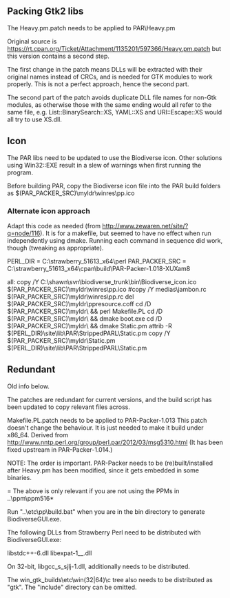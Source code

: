 ## Packing Gtk2 libs ##

The Heavy.pm.patch needs to be applied to PAR\Heavy.pm

Original source is https://rt.cpan.org/Ticket/Attachment/1135201/597366/Heavy.pm.patch
but this version contains a second step.

The first change in the patch means DLLs will be extracted with their original
names instead of CRCs, and is needed for GTK modules to work properly.
This is not a perfect approach, hence the second part. 

The second part of the patch avoids duplicate DLL file names for
non-Gtk modules, as otherwise those with the same ending would all
refer to the same file, e.g. List::BinarySearch::XS, YAML::XS
and URI::Escape::XS would all try to use XS.dll.


## Icon ##

The PAR libs need to be updated to use the Biodiverse icon.
Other solutions using Win32::EXE result in a slew of warnings
when first running the program.

Before building PAR, copy the Biodiverse icon file into the PAR build folders 
as $(PAR_PACKER_SRC)\myldr\winres\pp.ico


### Alternate icon approach ###

Adapt this code as needed (from http://www.zewaren.net/site/?q=node/116).
It is for a makefile, but seemed to have no effect when run independently using dmake.
Running each command in sequence did work, though (tweaking as appropriate).


PERL_DIR = C:\strawberry_51613_x64\perl
PAR_PACKER_SRC = C:\strawberry_51613_x64\cpan\build\PAR-Packer-1.018-XUXam8

all:
    copy /Y C:\shawn\svn\biodiverse_trunk\bin\Biodiverse_icon.ico $(PAR_PACKER_SRC)\myldr\winres\pp.ico
    #copy /Y medias\jambon.rc $(PAR_PACKER_SRC)\myldr\winres\pp.rc
    del $(PAR_PACKER_SRC)\myldr\ppresource.coff
    cd /D $(PAR_PACKER_SRC)\myldr\ && perl Makefile.PL
    cd /D $(PAR_PACKER_SRC)\myldr\ && dmake boot.exe
    cd /D $(PAR_PACKER_SRC)\myldr\ && dmake Static.pm
    attrib -R $(PERL_DIR)\site\lib\PAR\StrippedPARL\Static.pm
    copy /Y $(PAR_PACKER_SRC)\myldr\Static.pm $(PERL_DIR)\site\lib\PAR\StrippedPARL\Static.pm
    


## Redundant ##

Old info below.

The patches are redundant for current versions, and the build script has been updated to copy relevant files across.  


Makefile.PL.patch needs to be applied to PAR-Packer-1.013
This patch doesn't change the behaviour. It is just needed to make it build
under x86_64.
Derived from http://www.nntp.perl.org/group/perl.par/2012/03/msg5310.html
(It has been fixed upstream in PAR-Packer-1.014.)

NOTE: The order is important. PAR-Packer needs to be (re)built/installed
      after Heavy.pm has been modified, since it gets embedded in some
      binaries.

= The above is only relevant if you are not using the PPMs in ..\ppm\ppm516*

Run "..\etc\pp\build.bat" when you are in the bin directory to generate
BiodiverseGUI.exe.

The following DLLs from Strawberry Perl need
to be distributed with BiodiverseGUI.exe:

libstdc++-6.dll
libexpat-1__.dll

On 32-bit, libgcc_s_sjlj-1.dll, additionally needs to be distributed.

The win_gtk_builds\etc\win(32|64)\c tree also needs to be distributed as
"gtk".
The "include" directory can be omitted.